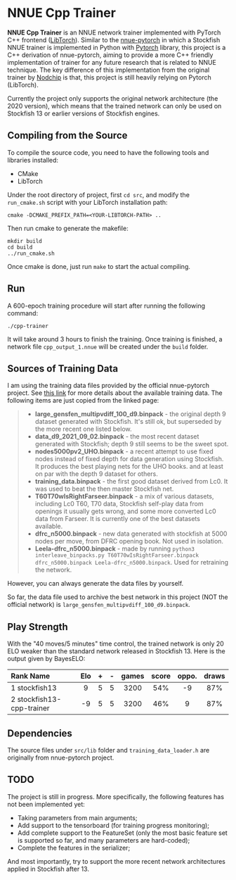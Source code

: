 # NNUE Cpp Trainer

**NNUE Cpp Trainer** is an NNUE network trainer implemented with PyTorch C++ frontend ([LibTorch](https://pytorch.org/cppdocs/frontend.html)). Similar to the [nnue-pytorch](https://github.com/official-stockfish/nnue-pytorch) in which a Stockfish NNUE trainer is implemented in Python with [Pytorch](https://pytorch.org/) library, this project is a C++ derivation of nnue-pytorch, aiming to provide a more C++ friendly implementation of trainer for any future research that is related to NNUE technique. The key difference of  this implementation from the original trainer by [Nodchip]() is that, this project is still heavily relying on Pytorch (LibTorch).

Currently the project only supports the original network architecture (the 2020 version), which means that the trained network can only be used on Stockfish 13 or earlier versions of Stockfish engines.


## Compiling from the Source

To compile the source code, you need to have the following tools and libraries installed:
* CMake
* LibTorch

Under the root directory of project, first `cd src`, and modify the `run_cmake.sh` script with your LibTorch installation path:
```
cmake -DCMAKE_PREFIX_PATH=<YOUR-LIBTORCH-PATH> ..
```
Then run cmake to generate the makefile:
```
mkdir build
cd build
../run_cmake.sh
```
Once cmake is done, just run `make` to start the actual compiling.

## Run

A 600-epoch training procedure will start after running the following command:
```
./cpp-trainer
```
It will take around 3 hours to finish the training. Once training is finished, a network file `cpp_output_1.nnue` will be created under the `build` folder.

## Sources of Training Data

I am using the training data files provided by the official nnue-pytorch project. See [this link](https://github.com/official-stockfish/nnue-pytorch/wiki/Training-datasets) for more details about the available training data. The following items are just copied from the linked page:  

> * **large_gensfen_multipvdiff_100_d9.binpack** - the original depth 9 dataset generated with Stockfish. It's still ok, but superseded by the more recent one listed below.
> * **data_d9_2021_09_02.binpack** - the most recent dataset generated with Stockfish; depth 9 still seems to be the sweet spot.
> * **nodes5000pv2_UHO.binpack** - a recent attempt to use fixed nodes instead of fixed depth for data generation using Stockfish. It produces the best playing nets for the UHO books. and at least on par with the depth 9 dataset for others.
> * **training_data.binpack** - the first good dataset derived from Lc0. It was used to beat the then master Stockfish net.
> * **T60T70wIsRightFarseer.binpack** - a mix of various datasets, including Lc0 T60, T70 data, Stockfish self-play data from openings it usually gets wrong, and some more converted Lc0 data from Farseer. It is currently one of the best datasets available.
> * **dfrc_n5000.binpack** - new data generated with stockfish at 5000 nodes per move, from DFRC opening book. Not used in isolation.
> * **Leela-dfrc_n5000.binpack** - made by running `python3 interleave_binpacks.py T60T70wIsRightFarseer.binpack dfrc_n5000.binpack Leela-dfrc_n5000.binpack`. Used for retraining the network.

However, you can always generate the data files by yourself.

So far, the data file used to archive the best network in this project (NOT the official network) is `large_gensfen_multipvdiff_100_d9.binpack`.

## Play Strength

With the "40 moves/5 minutes" time control, the trained network is only 20 ELO weaker than the standard network released in Stockfish 13. Here is the output given by BayesELO:

| Rank Name | Elo | + | - | games | score | oppo. | draws |
| :-- | :--: | :--: | :--: | :--: | :--: | :--: | :--: |
|  1 stockfish13 |     9 |    5 |    5 | 3200 |  54%    | -9 |  87% |
|  2 stockfish13-cpp-trainer |    -9    | 5    | 5  | 3200 |  46% | 9 |  87% |


## Dependencies

The source files under `src/lib` folder and `training_data_loader.h` are originally from nnue-pytorch project.

## TODO

The project is still in progress. More specifically, the following features has not been implemented yet:

* Taking parameters from main arguments;
* Add support to the tensorboard (for training progress monitoring);
* Add complete support to the FeatureSet (only the most basic feature set is supported so far, and many parameters are hard-coded);
* Complete the features in the serializer;

And most importantly, try to support the more recent network architectures applied in Stockfish after 13.
